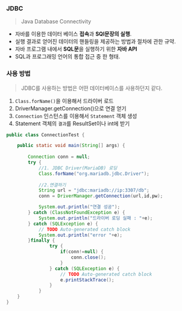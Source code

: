 ### JDBC

> Java Database Connectivity

- 자바를 이용한 데이터 베이스 **접속**과 **SQl문장의 실행**. 
- 실행 결과로 얻어진 데이터의 핸들링을 제공하는 방법과 절차에 관한 규약.
- 자바 프로그램 내에서 **SQL문**을 실행하기 위한 **자바 API**
- SQL과 프로그래밍 언어의 통합 접근 중 한 형태.



### 사용 방법

> JDBC를 사용하는 방법은 어떤 데이터베이스를 사용하던지 같다.

1. `Class.forName()`을 이용해서 드라이버 로드
2. DriverManager.getConnection()으로 연결 얻기
3. `Connection` 인스턴스를 이용해서 `Statement` 객체 생성
4. Statement 객체의 `결과`를 ResultSet이나 int에 받기

```java
public class ConnectionTest {

	public static void main(String[] args) {
	
		Connection conn = null;
		try {
			//1. JDBC Driver(MariaDB) 로딩
			Class.forName("org.mariadb.jdbc.Driver");
			
			//2.연결하기
			String url = "jdbc:mariadb://ip:3307/db";
			conn = DriverManager.getConnection(url,id,pw);

			System.out.println("연결 성공");
		} catch (ClassNotFoundException e) {
			System.out.println("드라이버 로딩 실패 : "+e);
		} catch (SQLException e) {
			// TODO Auto-generated catch block
			System.out.println("error "+e);
		}finally {
				try {
					if(conn!=null) {
						conn.close();
					}
				} catch (SQLException e) {
					// TODO Auto-generated catch block
					e.printStackTrace();
				}
			}
	}
}
```

